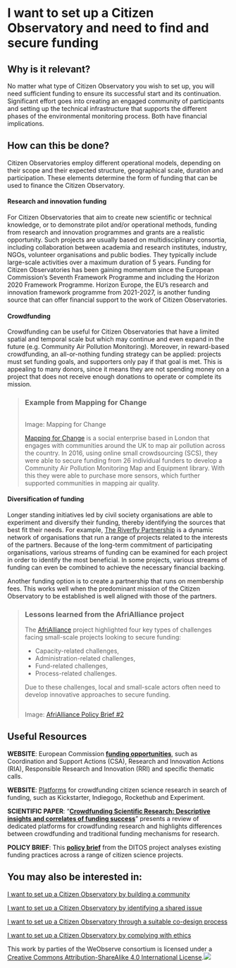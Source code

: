 # I want to set up a Citizen Observatory and need to find and secure funding

## Why is it relevant?

No matter what type of Citizen Observatory you wish to set up, you will need sufficient funding to ensure its successful start and its continuation. Significant effort goes into creating an engaged community of participants and setting up the technical infrastructure that supports the different phases of the environmental monitoring process. Both have financial implications.

## How can this be done?

Citizen Observatories employ different operational models, depending on their scope and their expected structure, geographical scale, duration and participation. These elements determine the form of funding that can be used to finance the Citizen Observatory.

#### **Research and innovation funding**

For Citizen Observatories that aim to create new scientific or technical knowledge, or to demonstrate pilot and/or operational methods, funding from research and innovation programmes and grants are a realistic opportunity. Such projects are usually based on multidisciplinary consortia, including collaboration between academia and research institutes, industry, NGOs, volunteer organisations and public bodies. They typically include large-scale activities over a maximum duration of 5 years. Funding for Citizen Observatories has been gaining momentum since the European Commission’s Seventh Framework Programme and including the Horizon 2020 Framework Programme. Horizon Europe, the EU’s research and innovation framework programme from 2021-2027, is another funding source that can offer financial support to the work of Citizen Observatories.

#### **Crowdfunding**

Crowdfunding can be useful for Citizen Observatories that have a limited spatial and temporal scale but which may continue and even expand in the future (e.g. Community Air Pollution Monitoring). Moreover, in reward-based crowdfunding, an all-or-nothing funding strategy can be applied: projects must set funding goals, and supporters only pay if that goal is met. This is appealing to many donors, since it means they are not spending money on a project that does not receive enough donations to operate or complete its mission.

> ### Example from Mapping for Change
>
> <img src="https://www.weobserve.eu/wp-content/uploads/2021/03/Mapping-1024x359.png" alt="" data-size="original">
>
> Image: Mapping for Change
>
> [Mapping for Change](https://mappingforchange.org.uk/) is a social enterprise based in London that engages with communities around the UK to map air pollution across the country. In 2016, using online small crowdsourcing (SCS), they were able to secure funding from 26 individual funders to develop a Community Air Pollution Monitoring Map and Equipment library. With this they were able to purchase more sensors, which further supported communities in mapping air quality.

#### **Diversification of funding**

Longer standing initiatives led by civil society organisations are able to experiment and diversify their funding, thereby identifying the sources that best fit their needs. For example, [The Riverfly Partnership](https://www.riverflies.org/) is a dynamic network of organisations that run a range of projects related to the interests of the partners. Because of the long-term commitment of participating organisations, various streams of funding can be examined for each project in order to identify the most beneficial. In some projects, various streams of funding can even be combined to achieve the necessary financial backing.

Another funding option is to create a partnership that runs on membership fees. This works well when the predominant mission of the Citizen Observatory to be established is well aligned with those of the partners.

> ### Lessons learned from the AfriAlliance project
>
> The [AfriAlliance](https://afrialliance.org/) project highlighted four key types of challenges facing small-scale projects looking to secure funding:
>
> * Capacity-related challenges,
> * Administration-related challenges,
> * Fund-related challenges,
> * Process-related challenges.
>
> Due to these challenges, local and small-scale actors often need to develop innovative approaches to secure funding.
>
> <img src="https://www.weobserve.eu/wp-content/uploads/2021/03/AA-Funding-Challenges.png" alt="" data-size="original">
>
> Image: [AfriAlliance Policy Brief #2](https://afrialliance.org/files/downloads/2019-04/AfriAlliance_PolicyBrief%232.pdf)

## Useful Resources

**WEBSITE**: European Commission [**funding opportunities**](https://ec.europa.eu/info/funding-tenders/funding-opportunities_en), such as Coordination and Support Actions (CSA), Research and Innovation Actions (RIA), Responsible Research and Innovation (RRI) and specific thematic calls.

**WEBSITE**: [Platforms](https://wiatri.net/cbm/resources/img/Crowdfunding.pdf) for crowdfunding citizen science research in search of funding, such as Kickstarter, Indiegogo, Rockethub and Experiment.

**SCIENTIFIC PAPER**: “[**Crowdfunding Scientific Research: Descriptive insights and correlates of funding success**](https://www.researchgate.net/publication/330148816_Crowdfunding_scientific_research_Descriptive_insights_and_correlates_of_funding_success)” presents a review of dedicated platforms for crowdfunding research and highlights differences between crowdfunding and traditional funding mechanisms for research.

**POLICY BRIEF**: This [**policy brief**](https://www.weobserve.eu/wp-content/uploads/2019/10/Making-Citizen-Science-Work-%E2%80%93-Innovation-mnagement-for-citizen-science.pdf) from the DITOS project analyses existing funding practices across a range of citizen science projects.

## You may also be interested in:

[I want to set up a Citizen Observatory by building a community](https://books.fablabbcn.org/creating-successful-and-sustainable-cos-toolkit/~/revisions/XBH8lBFms3sJN5szdSlo/creating-and-running-a-citizen-observatory/i-want-to-set-up-a-citizen-observatory-by-building-community)

[I want to set up a Citizen Observatory by identifying a shared issue](https://books.fablabbcn.org/creating-successful-and-sustainable-cos-toolkit/~/revisions/XBH8lBFms3sJN5szdSlo/creating-and-running-a-citizen-observatory/i-want-to-set-up-a-citizen-observatory-by-identifying-a-shared-issue)

[I want to set up a Citizen Observatory through a suitable co-design process](https://books.fablabbcn.org/creating-successful-and-sustainable-cos-toolkit/~/revisions/XBH8lBFms3sJN5szdSlo/creating-and-running-a-citizen-observatory/i-want-to-set-up-a-citizen-observatory-through-a-suitable-co-design-process)

[I want to set up a Citizen Observatory by complying with ethics](https://books.fablabbcn.org/creating-successful-and-sustainable-cos-toolkit/~/revisions/XBH8lBFms3sJN5szdSlo/creating-and-running-a-citizen-observatory/i-want-to-set-up-a-citizen-observatory-and-comply-with-ethics)



This work by parties of the WeObserve consortium is licensed under a [Creative Commons Attribution-ShareAlike 4.0 International License](https://creativecommons.org/licenses/by-sa/2.0/).![](https://www.weobserve.eu/wp-content/uploads/2021/03/CC.png)
